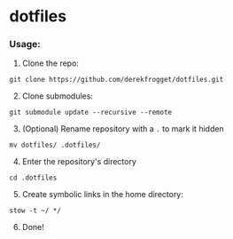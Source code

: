 # dotfiles

### Usage:

1. Clone the repo:

`git clone https://github.com/derekfrogget/dotfiles.git`

2. Clone submodules:

`git submodule update --recursive --remote`

3. (Optional) Rename repository with a `.` to mark it hidden

`mv dotfiles/ .dotfiles/`

4. Enter the repository's directory

`cd .dotfiles`

5. Create symbolic links in the home directory:

`stow -t ~/ */`

6. Done!
